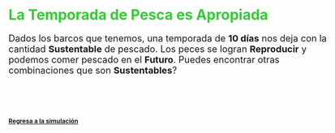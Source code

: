 <style type="text/css">

body{ /* Normal  */
      font-size: 18px;
  }
h1 { /* Header 1 */
  font-size: 28px;
  color: LimeGreen;
}
h2 { /* Header 2 */
  font-size: 12px;
}
h3 { /* Header 3 */
  font-size: 12px;
  color: White
}
</style>

# La Temporada de Pesca es Apropiada

Dados los barcos que tenemos, una temporada de **10 días** nos deja con la cantidad **Sustentable** de pescado.
Los peces se logran **Reproducir** y podemos comer pescado en el **Futuro**. Puedes encontrar otras combinaciones que son **Sustentables**?

### Space
### Space

## [Regresa a la simulación](https://tuna.shinyapps.io/InfoGraphicsShinny/)

